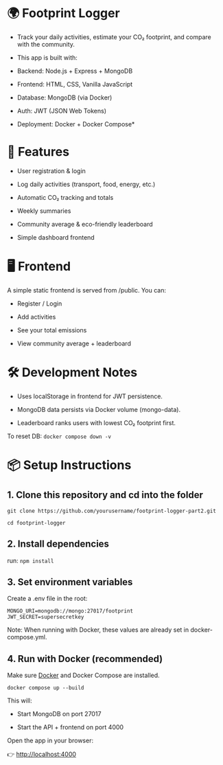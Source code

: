 # 🌍 Footprint Logger

* Track your daily activities, estimate your CO₂ footprint, and compare with the community.

* This app is built with:

* Backend: Node.js + Express + MongoDB

* Frontend: HTML, CSS, Vanilla JavaScript

* Database: MongoDB (via Docker)

* Auth: JWT (JSON Web Tokens)

* Deployment: Docker + Docker Compose*

# 🚀 Features

* User registration & login

* Log daily activities (transport, food, energy, etc.)

* Automatic CO₂ tracking and totals

* Weekly summaries

* Community average & eco-friendly leaderboard

* Simple dashboard frontend

# 🖥️ Frontend

A simple static frontend is served from /public.
You can:

* Register / Login

* Add activities

* See your total emissions

* View community average + leaderboard

# 🛠️ Development Notes

* Uses localStorage in frontend for JWT persistence.

* MongoDB data persists via Docker volume (mongo-data).

* Leaderboard ranks users with lowest CO₂ footprint first.

To reset DB:
`docker compose down -v`

# 📦 Setup Instructions
## 1. Clone this repository and cd into the folder

`git clone https://github.com/yourusername/footprint-logger-part2.git`

`cd footprint-logger`

## 2. Install dependencies
run:
`npm install`

## 3. Set environment variables

Create a .env file in the root:

``` 
MONGO_URI=mongodb://mongo:27017/footprint
JWT_SECRET=supersecretkey
```


Note: When running with Docker, these values are already set in docker-compose.yml.

## 4. Run with Docker (recommended)

Make sure [Docker][1] and Docker Compose are installed.

[1]: https://docs.docker.com/get-started/get-docker/
`docker compose up --build`


This will:

* Start MongoDB on port 27017

* Start the API + frontend on port 4000

Open the app in your browser:

👉 [http://localhost:4000][2]

[2]: http://localhost:4000

